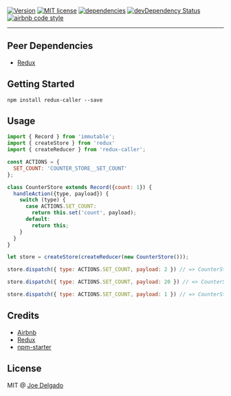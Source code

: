 [![Version](https://img.shields.io/npm/v/redux-caller.svg)](https://www.npmjs.com/package/redux-caller)
[![MIT license](https://img.shields.io/badge/license-MIT-brightgreen.svg)](https://github.com/djoeman84/redux-caller/blob/master/LICENSE)
[![dependencies](https://david-dm.org/djoeman84/redux-caller.svg)](https://david-dm.org/djoeman84/redux-caller)
[![devDependency Status](https://david-dm.org/djoeman84/redux-caller/dev-status.svg)](https://david-dm.org/djoeman84/redux-caller#info=devDependencies)
[![airbnb code style](https://img.shields.io/badge/code%20style-airbnb-fd5c63.svg)](https://github.com/airbnb/javascript)

---

## Peer Dependencies
- [Redux](https://github.com/reactjs/redux)


## Getting Started
```shell
npm install redux-caller --save
```

## Usage
```javascript
import { Record } from 'immutable';
import { createStore } from 'redux'
import { createReducer } from 'redux-caller';

const ACTIONS = {
  SET_COUNT: 'COUNTER_STORE__SET_COUNT'
};

class CounterStore extends Record({count: 1}) {
  handleAction({type, payload}) {
    switch (type) {
      case ACTIONS.SET_COUNT:
        return this.set('count', payload);
      default:
        return this;
    }
  }
}

let store = createStore(createReducer(new CounterStore()));

store.dispatch({ type: ACTIONS.SET_COUNT, payload: 2 }) // => CounterStore { count = 2 }

store.dispatch({ type: ACTIONS.SET_COUNT, payload: 20 }) // => CounterStore { count = 20 }

store.dispatch({ type: ACTIONS.SET_COUNT, payload: 1 }) // => CounterStore { count = 1 }

```

## Credits

- [Airbnb](http://airbnb.com)
- [Redux](https://github.com/reactjs/redux)
- [npm-starter](https://github.com/deiucanta/npm-starter)

## License

MIT @ [Joe Delgado](https://twitter.com/soy_chupacabra)
